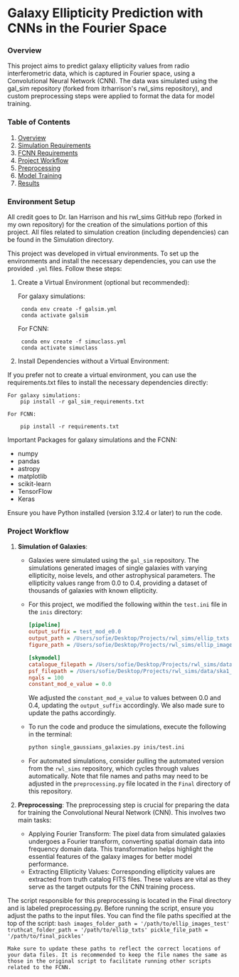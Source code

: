 # Galaxy Ellipticity Prediction with CNNs in the Fourier Space

### Overview
This project aims to predict galaxy ellipticity values from radio interferometric data, which is captured in Fourier space, using a Convolutional Neural Network (CNN). The data was simulated using the gal_sim repository (forked from itrharrison's rwl_sims repository), and custom preprocessing steps were applied to format the data for model training.


### Table of Contents
1. [Overview](#overview)
2. [Simulation Requirements](#simulation-requirements)
3. [FCNN Requirements](#fcnn-requirements)
4. [Project Workflow](#project-workflow)
5. [Preprocessing](#preprocessing) 
6. [Model Training](#model-training)
7. [Results](#results)


### Environment Setup
All credit goes to Dr. Ian Harrison and his rwl_sims GitHub repo (forked in my own repository) for the creation of the simulations portion of this project. All files related to simulation creation (including dependencies) can be found in the Simulation directory.

This project was developed in virtual environments. To set up the environments and install the necessary dependencies, you can use the provided `.yml` files. Follow these steps:

1. Create a Virtual Environment (optional but recommended):

    For galaxy simulations:
    
        conda env create -f galsim.yml
        conda activate galsim
        
    For FCNN:

        conda env create -f simuclass.yml
        conda activate simuclass

2. Install Dependencies without a Virtual Environment: 

If you prefer not to create a virtual environment, you can use the requirements.txt files to install the necessary dependencies directly:

    For galaxy simulations:
        pip install -r gal_sim_requirements.txt

    For FCNN:

        pip install -r requirements.txt


Important Packages for galaxy simulations and the FCNN:
- numpy
- pandas
- astropy
- matplotlib
- scikit-learn
- TensorFlow
- Keras

Ensure you have Python installed (version 3.12.4 or later) to run the code.


### Project Workflow
1. **Simulation of Galaxies**:
   - Galaxies were simulated using the `gal_sim` repository. The simulations generated images of single galaxies with varying ellipticity, noise levels, and other astrophysical parameters. The ellipticity values range from 0.0 to 0.4, providing a dataset of thousands of galaxies with known ellipticity.

   - For this project, we modified the following within the `test.ini` file in the `inis` directory:
     ```ini
     [pipeline]
     output_suffix = test_mod_e0.0
     output_path = /Users/sofie/Desktop/Projects/rwl_sims/ellip_txts
     figure_path = /Users/sofie/Desktop/Projects/rwl_sims/ellip_images

     [skymodel]
     catalogue_filepath = /Users/sofie/Desktop/Projects/rwl_sims/data/catalogue_SFGs_complete_v4.1.fits.txt
     psf_filepath = /Users/sofie/Desktop/Projects/rwl_sims/data/ska1_mid_uniform.psf.fits
     ngals = 100
     constant_mod_e_value = 0.0
     ```
     We adjusted the `constant_mod_e_value` to values between 0.0 and 0.4, updating the `output_suffix` accordingly. We also made sure to update the paths accordingly.

   - To run the code and produce the simulations, execute the following in the terminal:
     ```bash
     python single_gaussians_galaxies.py inis/test.ini
     ```

   - For automated simulations, consider pulling the automated version from the `rwl_sims` repository, which cycles through values automatically. Note that file names and paths may need to be adjusted in the `preprocessing.py` file located in the `Final` directory of this repository.

2. **Preprocessing**:
The preprocessing step is crucial for preparing the data for training the Convolutional Neural Network (CNN). This involves two main tasks:

    - Applying Fourier Transform: The pixel data from simulated galaxies undergoes a Fourier transform, converting spatial domain data into frequency domain data. This transformation helps highlight the essential features of the galaxy images for better model performance.
    - Extracting Ellipticity Values: Corresponding ellipticity values are extracted from truth catalog FITS files. These values are vital as they serve as the target outputs for the CNN training process.

The script responsible for this preprocessing is located in the Final directory and is labeled preprocessing.py. Before running the script, ensure you adjust the paths to the input files. You can find the file paths specified at the top of the script:
    ```bash
    images_folder_path = '/path/to/ellip_images_test'
    truthcat_folder_path = '/path/to/ellip_txts'
    pickle_file_path = '/path/to/final_pickles'
    ```

    Make sure to update these paths to reflect the correct locations of your data files. It is recommended to keep the file names the same as those in the original script to facilitate running other scripts related to the FCNN.